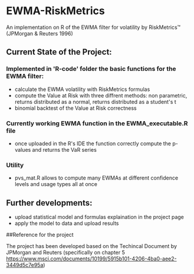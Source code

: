 # EWMA-RiskMetrics

An implementation on R of the EWMA filter for volatility by RiskMetrics™ (JPMorgan &amp; Reuters 1996) 



## Current State of the Project:


### Implemented in 'R-code' folder the basic functions for the EWMA filter:

- calculate the EWMA volatility with RiskMetrics formulas
- compute the Value at Risk with three diffrent methods: non parametric, returns distributed as a normal, returns distributed as a student's t
- binomial backtest of the Value at Risk correctness

### Currently working EWMA function in the EWMA_executable.R file

- once uploaded in the R's IDE the function correctly compute the p-values and returns the VaR series

### Utility

- pvs_mat.R allows to compute many EWMAs at different confidence levels and usage types all at once

## Further developments:

- upload statistical model and formulas explaination in the project page
- apply the model to data and upload results




##Reference for the project

The project has been developed based on the Techincal Document by JPMorgan and Reuters (specifically on chapter 5 https://www.msci.com/documents/10199/5915b101-4206-4ba0-aee2-3449d5c7e95a)







